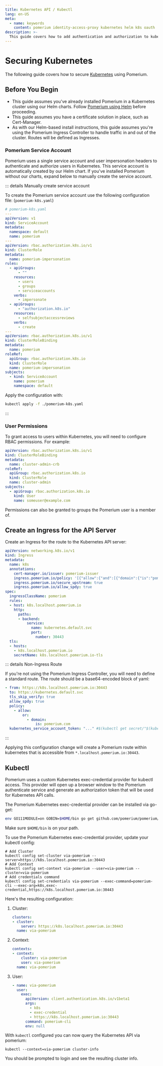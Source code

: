 ```yaml
---
title: Kubernetes API / Kubectl
lang: en-US
meta:
  - name: keywords
    content: pomerium identity-access-proxy kubernetes helm k8s oauth
description: >-
  This guide covers how to add authentication and authorization to kubernetes apiserver using single-sing-on and pomerium.
---
```


# Securing Kubernetes

The following guide covers how to secure [Kubernetes] using Pomerium.

## Before You Begin

- This guide assumes you've already installed Pomerium in a Kubernetes cluster using our Helm charts. Follow [Pomerium using Helm](/docs/install/helm.md) before proceeding.
- This guide assumes you have a certificate solution in place, such as Cert-Manager.
- As with our Helm-based install instructions, this guide assumes you're using the Pomerium Ingress Controller to handle traffic in and out of the cluster. Routes will be defined as Ingresses.

### Pomerium Service Account

Pomerium uses a single service account and user impersonation headers to authenticate and authorize users in Kubernetes. This service account is automatically created by our Helm chart. If you've installed Pomerium without our charts, expand below to manually create the service account.

::: details Manually create service account

To create the Pomerium service account use the following configuration file: (`pomerium-k8s.yaml`)

```yaml
# pomerium-k8s.yaml
---
apiVersion: v1
kind: ServiceAccount
metadata:
  namespace: default
  name: pomerium
---
apiVersion: rbac.authorization.k8s.io/v1
kind: ClusterRole
metadata:
  name: pomerium-impersonation
rules:
  - apiGroups:
      - ""
    resources:
      - users
      - groups
      - serviceaccounts
    verbs:
      - impersonate
  - apiGroups:
      - "authorization.k8s.io"
    resources:
      - selfsubjectaccessreviews
    verbs:
      - create
---
apiVersion: rbac.authorization.k8s.io/v1
kind: ClusterRoleBinding
metadata:
  name: pomerium
roleRef:
  apiGroup: rbac.authorization.k8s.io
  kind: ClusterRole
  name: pomerium-impersonation
subjects:
  - kind: ServiceAccount
    name: pomerium
    namespace: default
```

Apply the configuration with:

```bash
kubectl apply -f ./pomerium-k8s.yaml
```

:::

### User Permissions

To grant access to users within Kubernetes, you will need to configure RBAC permissions. For example:

```yaml
apiVersion: rbac.authorization.k8s.io/v1
kind: ClusterRoleBinding
metadata:
  name: cluster-admin-crb
roleRef:
  apiGroup: rbac.authorization.k8s.io
  kind: ClusterRole
  name: cluster-admin
subjects:
  - apiGroup: rbac.authorization.k8s.io
    kind: User
    name: someuser@example.com
```

Permissions can also be granted to groups the Pomerium user is a member of.

## Create an Ingress for the API Server

Create an Ingress for the route to the Kubernetes API server:

```yaml
apiVersion: networking.k8s.io/v1
kind: Ingress
metadata:
  name: k8s
  annotations:
    cert-manager.io/issuer: pomerium-issuer
    ingress.pomerium.io/policy: '[{"allow":{"and":[{"domain":{"is":"pomerium.com"}}]}}]'
    ingress.pomerium.io/secure_upstream: true
    ingress.pomerium.io/allow_spdy: true
spec:
  ingressClassName: pomerium
  rules:
  - host: k8s.localhost.pomerium.io
    http:
      paths:
      - backend:
          service:
            name: kubernetes.default.svc
            port:
              number: 30443
  tls:
  - hosts:
    - k8s.localhost.pomerium.io
    secretName: k8s.localhost.pomerium.io-tls

```

::: details Non-Ingress Route

If you're not using the Pomerium Ingress Controller, you will need to define a standard route. The route should be a base64-encoded block of yaml:

```yaml
- from: https://k8s.localhost.pomerium.io:30443
  to: https://kubernetes.default.svc
  tls_skip_verify: true
  allow_spdy: true
  policy:
    - allow:
        or:
          - domain:
              is: pomerium.com
  kubernetes_service_account_token: "..." #$(kubectl get secret/"$(kubectl get serviceaccount/pomerium -o json | jq -r '.secrets[0].name')" -o json | jq -r .data.token | base64 -d)
```

:::

Applying this configuration change will create a Pomerium route within kubernetes that is accessible from `*.localhost.pomerium.io:30443`.

## Kubectl

Pomerium uses a custom Kubernetes exec-credential provider for kubectl access. This provider will open up a browser window to the Pomerium authenticate service and generate an authorization token that will be used for Kubernetes API calls.

The Pomerium Kubernetes exec-credential provider can be installed via go-get:

```bash
env GO111MODULE=on GOBIN=$HOME/bin go get github.com/pomerium/pomerium/cmd/pomerium-cli@master
```

Make sure `$HOME/bin` is on your path.

To use the Pomerium Kubernetes exec-credential provider, update your kubectl config:

   ```shell
   # Add Cluster
   kubectl config set-cluster via-pomerium --server=https://k8s.localhost.pomerium.io:30443
   # Add Context
   kubectl config set-context via-pomerium --user=via-pomerium --cluster=via-pomerium
   # Add credentials command
   kubectl config set-credentials via-pomerium --exec-command=pomerium-cli --exec-arg=k8s,exec-credential,https://k8s.localhost.pomerium.io:30443
  ```

Here's the resulting configuration:

1. Cluster:
    ```yaml
    clusters:
    - cluster:
        server: https://k8s.localhost.pomerium.io:30443
      name: via-pomerium
    ```

2. Context:

   ```yaml
   contexts:
   - context:
       cluster: via-pomerium
       user: via-pomerium
     name: via-pomerium
   ```

3. User:

   ```yaml
   - name: via-pomerium
     user:
       exec:
         apiVersion: client.authentication.k8s.io/v1beta1
         args:
           - k8s
           - exec-credential
           - https://k8s.localhost.pomerium.io:30443
         command: pomerium-cli
         env: null
   ```

With `kubectl` configured you can now query the Kubernetes API via pomerium:

```
kubectl --context=via-pomerium cluster-info
```

You should be prompted to login and see the resulting cluster info.


[kubernetes]: https://kubernetes.io
